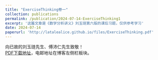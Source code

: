 ```yaml
---
title: "ExerciseThinking卷一"
collection: publications
permalink: /publication/2024-07-14-ExerciseThinking1
excerpt: '这篇文章是《数学分析讲义》刘玉琏第六版的课后习题，仅供参考学习'
date: 2024-07-14
paperurl: 'http://latalealice.github.io/files/ExerciseThinking.pdf'
---
```


向已故的刘玉琏先生、傅沛仁先生致敬！  
[PDF下载地址](http://latalealice.github.io/files/ExerciseThinking.pdf)，电邮地址在博客左侧栏板块。
